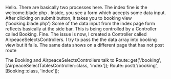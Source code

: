 Hello. There are basically two processes here. The index fine is the welcome.blade.php .
Inside, you see a form which accepts some data input. After clicking on submit button,
It takes you to booking view ('booking.blade.php')
Some of the data input from the index page form reflects basically at the side bar. This is being controlled by a Controller called Booking. Fine.
The issue is now, I created a Controller called AirpeaceSelectsControllers. I try to pass the the data array into booking view
but it fails. The same data shows on a different page that has not post route

The Booking and AirpeaceSelectsControllers talk to Route::get('/booking', [AirpeaceSelectTablesController::class, 'index']);
Route::post('/booking', [Booking::class, 'index']);
